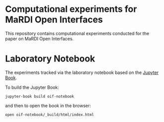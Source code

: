 # Computational experiments for MaRDI Open Interfaces

This repository contains computational experiments conducted for the paper
on MaRDI Open Interfaces.


# Laboratory Notebook

The experiments tracked via the laboratory notebook based on the
[Jupyter Book](https://jupyterbook.org).

To build the Jupyter Book:
```shell
jupyter-book build oif-notebook
```

and then to open the book in the browser:
```shell
open oif-notebook/_build/html/index.html
```
